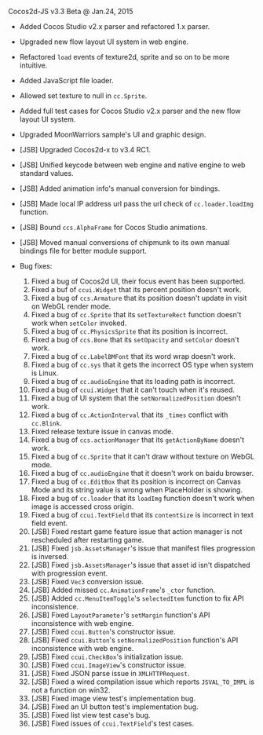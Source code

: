 Cocos2d-JS v3.3 Beta @ Jan.24, 2015

* Added Cocos Studio v2.x parser and refactored 1.x parser.
* Upgraded new flow layout UI system in web engine.
* Refactored `load` events of texture2d, sprite and so on to be more intuitive.
* Added JavaScript file loader.
* Allowed set texture to null in `cc.Sprite`.
* Added full test cases for Cocos Studio v2.x parser and the new flow layout UI system.
* Upgraded MoonWarriors sample's UI and graphic design.
* [JSB] Upgraded Cocos2d-x to v3.4 RC1.
* [JSB] Unified keycode between web engine and native engine to web standard values.
* [JSB] Added animation info's manual conversion for bindings.
* [JSB] Made local IP address url pass the url check of `cc.loader.loadImg` function.
* [JSB] Bound `ccs.AlphaFrame` for Cocos Studio animations.
* [JSB] Moved manual conversions of chipmunk to its own manual bindings file for better module support.

* Bug fixes:
	1. Fixed a bug of Cocos2d UI, their focus event has been supported.
	2. Fixed a buf of `ccui.Widget` that its percent position doesn't work.
	3. Fixed a bug of `ccs.Armature` that its position doesn't update in visit on WebGL render mode.
	4. Fixed a bug of `cc.Sprite` that its `setTextureRect` function doesn't work when `setColor` invoked.
	5. Fixed a bug of `cc.PhysicsSprite` that its position is incorrect.
	6. Fixed a bug of `ccs.Bone` that its `setOpacity` and `setColor` doesn't work.
	7. Fixed a bug of `cc.LabelBMFont` that its word wrap doesn't work.
	8. Fixed a bug of `cc.sys` that it gets the incorrect OS type when system is Linux.
	9. Fixed a bug of `cc.audioEngine` that its loading path is incorrect.
	10. Fixed a bug of `ccui.Widget` that it can't touch when it's reused.
	11. Fixed a bug of UI system that the `setNormalizedPosition` doesn't work.
	12. Fixed a bug of `cc.ActionInterval` that its `_times` conflict with `cc.Blink`.  
	13. Fixed release texture issue in canvas mode.
	14. Fixed a bug of `ccs.actionManager` that its `getActionByName` doesn't work.
	15. Fixed a bug of `cc.Sprite` that it can't draw without texture on WebGL mode.
	16. Fixed a bug of `cc.audioEngine` that it doesn't work on baidu browser.
	17. Fixed a bug of `cc.EditBox` that its position is incorrect on Canvas Mode and its string value is wrong when PlaceHolder is showing.
	18. Fixed a bug of `cc.loader` that its `loadImg` function doesn't work when image is accessed cross origin.
	19. Fixed a bug of `ccui.TextField` that its `contentSize` is incorrect in text field event.
    20. [JSB] Fixed restart game feature issue that action manager is not rescheduled after restarting game.
    21. [JSB] Fixed `jsb.AssetsManager`'s issue that manifest files progression is inversed.
    22. [JSB] Fixed `jsb.AssetsManager`'s issue that asset id isn't dispatched with progression event.
    23. [JSB] Fixed `Vec3` conversion issue.
    24. [JSB] Added missed `cc.AnimationFrame`'s `_ctor` function.
    25. [JSB] Added `cc.MenuItemToggle`'s `selectedItem` function to fix API inconsistence.
    26. [JSB] Fixed `LayoutParameter`'s `setMargin` function's API inconsistence with web engine.
    27. [JSB] Fixed `ccui.Button`'s constructor issue.
    28. [JSB] Fixed `ccui.Button`'s `setNormalizedPosition` function's API inconsistence with web engine.
    29. [JSB] Fixed `ccui.CheckBox`'s initialization issue.
    30. [JSB] Fixed `ccui.ImageView`'s constructor issue.
    31. [JSB] Fixed JSON parse issue in `XMLHTTPRequest`.
    32. [JSB] Fixed a wired compilation issue which reports `JSVAL_TO_IMPL` is not a function on win32.
    33. [JSB] Fixed image view test's implementation bug.
    34. [JSB] Fixed an UI button test's implementation bug.
    35. [JSB] Fixed list view test case's bug.
    36. [JSB] Fixed issues of `ccui.TextField`'s test cases.